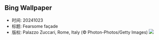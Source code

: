 ## Bing Wallpaper
- 时间: 20241023
- 标题: Fearsome façade
- 版权: Palazzo Zuccari, Rome, Italy (© Photon-Photos/Getty Images)
![](https://cn.bing.com/th?id=OHR.MonsterDoor_EN-US2973387472_UHD.jpg&rf=LaDigue_UHD.jpg&pid=hp&w=3840&h=2160&rs=1&c=4)
